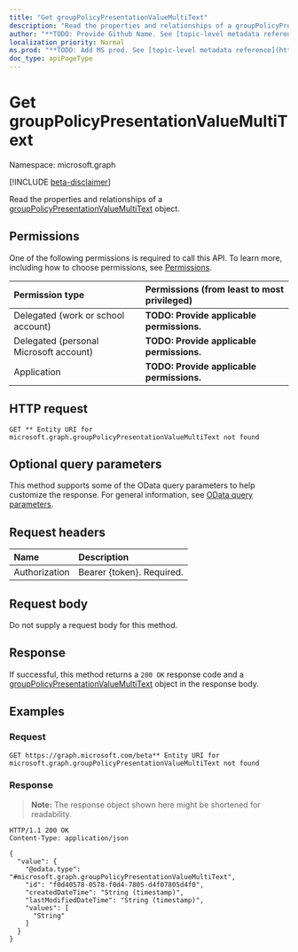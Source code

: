 ```yaml
---
title: "Get groupPolicyPresentationValueMultiText"
description: "Read the properties and relationships of a groupPolicyPresentationValueMultiText object."
author: "**TODO: Provide Github Name. See [topic-level metadata reference](https://msgo.azurewebsites.net/add/document/guidelines/metadata.html#topic-level-metadata)**"
localization_priority: Normal
ms.prod: "**TODO: Add MS prod. See [topic-level metadata reference](https://msgo.azurewebsites.net/add/document/guidelines/metadata.html#topic-level-metadata)**"
doc_type: apiPageType
---
```


# Get groupPolicyPresentationValueMultiText
Namespace: microsoft.graph

[!INCLUDE [beta-disclaimer](../../includes/beta-disclaimer.md)]

Read the properties and relationships of a [groupPolicyPresentationValueMultiText](../resources/grouppolicypresentationvaluemultitext.md) object.

## Permissions
One of the following permissions is required to call this API. To learn more, including how to choose permissions, see [Permissions](/graph/permissions-reference).

|Permission type|Permissions (from least to most privileged)|
|:---|:---|
|Delegated (work or school account)|**TODO: Provide applicable permissions.**|
|Delegated (personal Microsoft account)|**TODO: Provide applicable permissions.**|
|Application|**TODO: Provide applicable permissions.**|

## HTTP request

<!-- {
  "blockType": "ignored"
}
-->
``` http
GET ** Entity URI for microsoft.graph.groupPolicyPresentationValueMultiText not found
```

## Optional query parameters
This method supports some of the OData query parameters to help customize the response. For general information, see [OData query parameters](/graph/query-parameters).

## Request headers
|Name|Description|
|:---|:---|
|Authorization|Bearer {token}. Required.|

## Request body
Do not supply a request body for this method.

## Response

If successful, this method returns a `200 OK` response code and a [groupPolicyPresentationValueMultiText](../resources/grouppolicypresentationvaluemultitext.md) object in the response body.

## Examples

### Request
<!-- {
  "blockType": "request",
  "name": "get_grouppolicypresentationvaluemultitext"
}
-->
``` http
GET https://graph.microsoft.com/beta** Entity URI for microsoft.graph.groupPolicyPresentationValueMultiText not found
```


### Response
>**Note:** The response object shown here might be shortened for readability.
<!-- {
  "blockType": "response",
  "truncated": true,
  "@odata.type": "microsoft.graph.groupPolicyPresentationValueMultiText"
}
-->
``` http
HTTP/1.1 200 OK
Content-Type: application/json

{
  "value": {
    "@odata.type": "#microsoft.graph.groupPolicyPresentationValueMultiText",
    "id": "f0d40578-0578-f0d4-7805-d4f07805d4f0",
    "createdDateTime": "String (timestamp)",
    "lastModifiedDateTime": "String (timestamp)",
    "values": [
      "String"
    ]
  }
}
```

